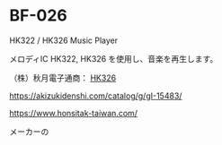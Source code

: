 # BF-026
HK322 / HK326 Music Player

メロディIC HK322, HK326 を使用し、音楽を再生します。


（株）秋月電子通商：
[HK326](https://akizukidenshi.com/catalog/g/gI-15486/)


https://akizukidenshi.com/catalog/g/gI-15483/

https://www.honsitak-taiwan.com/



メーカーの
